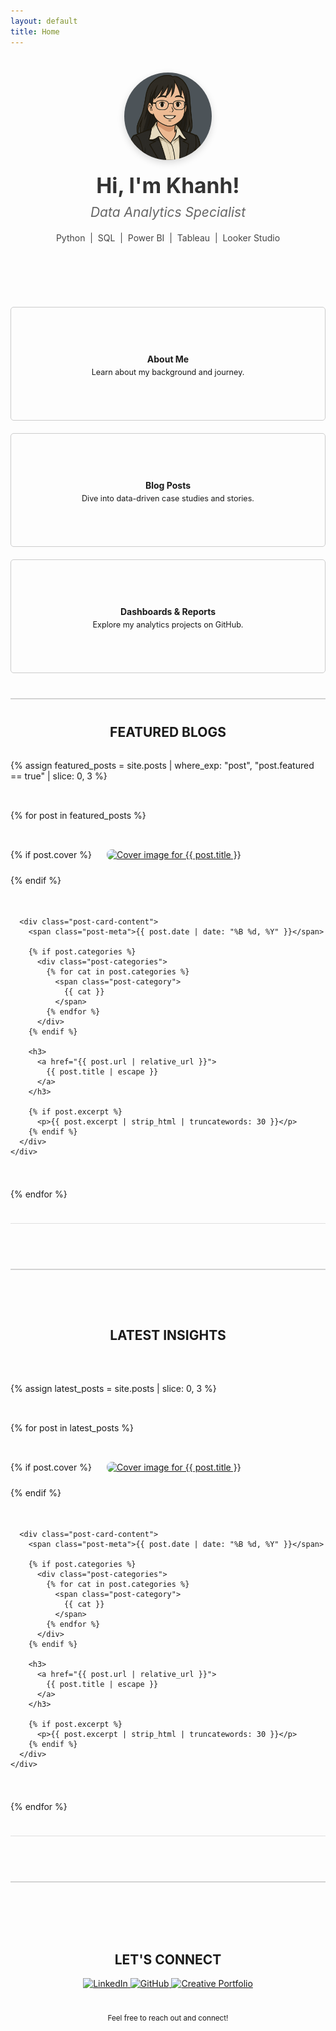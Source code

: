 ```yaml
---
layout: default
title: Home
---
```

<!-------------------------------------------------------------------------------------------------------------------------->
<!------------------------------------------------------ Introduction ------------------------------------------------------>
<!-------------------------------------------------------------------------------------------------------------------------->
<style>
.intro-container {
  display: flex;
  flex-direction: column;
  align-items: center;
  text-align: center;
  margin-top: 40px;
  margin-bottom: 60px;
}

.intro-image {
  width: 140px;
  height: 140px;
  border-radius: 50%;
  overflow: hidden;
  margin-bottom: 20px;
  box-shadow: 0 4px 12px rgba(0, 0, 0, 0.15);
}

.intro-image img {
  width: 100%;
  height: 100%;
  object-fit: cover;
}

.intro-title {
  font-size: 2.4em;
  font-weight: bold;
  margin-bottom: 10px;
  color: #333;
}

.intro-subtitle {
  font-size: 1.5em;
  font-style: italic;
  color: #666;
  margin-bottom: 10px;
}

.intro-skills {
  font-size: 1em;
  color: #444;
  margin-top: 10px;
}

@media (max-width: 600px) {
  .intro-title {
    font-size: 2em;
  }
  .intro-subtitle {
    font-size: 1.2em;
  }
}
</style>

<div class="intro-container">
  <div class="intro-image">
    <img src="/assets/images/github_profilepic.png" alt="Khanh's profile photo">
  </div>
  <div class="intro-title">Hi, I'm Khanh!</div>
  <div class="intro-subtitle">Data Analytics Specialist</div>
  <div class="intro-skills">
    Python &nbsp;|&nbsp; SQL &nbsp;|&nbsp; Power BI &nbsp;|&nbsp; Tableau &nbsp;|&nbsp; Looker Studio
  </div>
</div>

<div style="height: 2px; background-color: transparent; margin: 40px 0;"></div>

<!-------------------------------------------------------------------------------------------------------------------------->
<!-------------------------------------------------- Highlight containers -------------------------------------------------->
<!-------------------------------------------------------------------------------------------------------------------------->

<head>
  <link rel="stylesheet" href="https://cdnjs.cloudflare.com/ajax/libs/font-awesome/6.5.0/css/all.min.css">
</head>

<div class="card-container">
  <a href="/about" class="card">
    <div class="card-content">
      <span class="card-icon"><i class="fas fa-user"></i></span>
      <strong>About Me</strong>
      <span class="card-description">Learn about my background and journey.</span>
    </div>
  </a>
  <a href="/posts/" class="card">
    <div class="card-content">
      <span class="card-icon"><i class="fas fa-pen-nib"></i></span>
      <strong>Blog Posts</strong>
      <span class="card-description">Dive into data-driven case studies and stories.</span>
    </div>
  </a>
  <a href="https://github.com/dtbkhanh/Data-Analytics-and-Reports" class="card">
    <div class="card-content">
      <span class="card-icon"><i class="fas fa-chart-bar"></i></span>
      <strong>Dashboards & Reports</strong>
      <span class="card-description">Explore my analytics projects on GitHub.</span>
    </div>
  </a>
</div>

<style>
  .card-container {
    display: flex;
    flex-wrap: wrap;
    justify-content: space-around;
    gap: 20px;
    margin-bottom: 20px;
  }
  
  .card {
    text-decoration: none;
    color: inherit;
    width: 300px;
    flex-grow: 1;
    min-width: 250px;
    max-width: 100%;
  }
  
  .card-content {
    border: 1px solid #ccc;
    padding: 15px;
    border-radius: 5px;
    text-align: center;
    height: 150px;
    display: flex;
    flex-direction: column;
    justify-content: center;
    transition: all 0.3s ease;
  }
  
  .card-content:hover {
    box-shadow: 0 4px 8px rgba(0, 0, 0, 0.1);
    transform: translateY(-2px);
    border-color: #999;
  }
  
  .card-icon {
    font-size: 1.5em;
    margin-bottom: 5px;
  }
  
  .card-description {
    font-size: 0.9em;
    margin-top: 5px;
  }
  
  /* Mobile-specific styles */
  @media (max-width: 768px) {
    .card-container {
      flex-direction: column;
      align-items: center;
    }
    
    .card {
      width: 90%;
      max-width: 400px;
    }
    
    .card-content {
      height: auto;
      padding: 20px 10px;
    }
  }

  /* Blog grid styles - matching posts/tags pages */
  .posts-grid {
    display: flex;
    flex-direction: column;
    gap: 2rem;
    margin-top: 2rem;
  }

  .post-card {
    display: flex;
    flex-wrap: wrap;
    gap: 1.5rem;
    border-bottom: 1px solid #e0e0e0;
    padding-bottom: 1.5rem;
  }

  .post-card-image {
    flex: 1 1 300px;
    max-width: 400px;
  }

  .post-card-image img {
    width: 100%;
    height: auto;
    object-fit: cover;
    border-radius: 8px;
  }

  .post-card-content {
    flex: 2 1 400px;
    min-width: 280px;
    text-align: justify;
  }

  .post-card-content h3 {
    margin-top: 0.3rem;
    margin-bottom: 0.5rem;
  }

  .post-card-content h3 a {
    text-decoration: none;
    color: inherit;
  }

  .post-card-content h3 a:hover {
    color: #4a90e2;
  }

  .post-card-content p {
    margin: 0.5rem 0 0;
    color: #555;
    font-size: 1rem;
    line-height: 1.6;
  }

  .post-meta {
    color: gray;
    font-size: 0.9em;
  }

  .post-categories {
    margin: 0.5rem 0;
  }

  .post-category {
    display: inline-block;
    background-color: #f0f0f0;
    color: #333;
    padding: 2px 8px;
    margin-right: 0.5rem;
    border-radius: 12px;
    font-size: 0.85rem;
    text-decoration: none;
    cursor: pointer;
    transition: background-color 0.3s ease;
  }

  .post-category:hover {
    background-color: #e0e0e0;
    text-decoration: none;
  }

  @media (max-width: 768px) {
    .post-card {
      flex-direction: column;
      align-items: center;
      text-align: center;
    }

    .post-card-content {
      text-align: justify;
    }
  }

  .section-title {
    text-align: center;
    margin-top: 20px;
    margin-bottom: 0;
  }
</style>

<div style="height: 2px; background-color: lightgray; margin: 40px 0;"></div>

<!-------------------------------------------------------------------------------------------------------------------------->
<!------------------------------------------------------ Featured Blogs ----------------------------------------------------->
<!-------------------------------------------------------------------------------------------------------------------------->

<h2 class="section-title">FEATURED BLOGS</h2>

<div class="posts-grid">
  {% assign featured_posts = site.posts | where_exp: "post", "post.featured == true" | slice: 0, 3 %}

  {% for post in featured_posts %}
    <div class="post-card">
      {% if post.cover %}
        <div class="post-card-image">
          <a href="{{ post.url | relative_url }}">
            <img src="{{ post.cover | relative_url }}" alt="Cover image for {{ post.title }}">
          </a>
        </div>
      {% endif %}

      <div class="post-card-content">
        <span class="post-meta">{{ post.date | date: "%B %d, %Y" }}</span>

        {% if post.categories %}
          <div class="post-categories">
            {% for cat in post.categories %}
              <span class="post-category">
                {{ cat }}
              </span>
            {% endfor %}
          </div>
        {% endif %}

        <h3>
          <a href="{{ post.url | relative_url }}">
            {{ post.title | escape }}
          </a>
        </h3>

        {% if post.excerpt %}
          <p>{{ post.excerpt | strip_html | truncatewords: 30 }}</p>
        {% endif %}
      </div>
    </div>
  {% endfor %}
</div>

<div style="height: 2px; background-color: lightgray; margin: 40px 0;"></div>

<!-------------------------------------------------------------------------------------------------------------------------->
<!------------------------------------------------------ Latest Blogs ------------------------------------------------------>
<!-------------------------------------------------------------------------------------------------------------------------->

<h2 class="section-title">LATEST INSIGHTS</h2>

<div class="posts-grid">
  {% assign latest_posts = site.posts | slice: 0, 3 %}

  {% for post in latest_posts %}
    <div class="post-card">
      {% if post.cover %}
        <div class="post-card-image">
          <a href="{{ post.url | relative_url }}">
            <img src="{{ post.cover | relative_url }}" alt="Cover image for {{ post.title }}">
          </a>
        </div>
      {% endif %}

      <div class="post-card-content">
        <span class="post-meta">{{ post.date | date: "%B %d, %Y" }}</span>

        {% if post.categories %}
          <div class="post-categories">
            {% for cat in post.categories %}
              <span class="post-category">
                {{ cat }}
              </span>
            {% endfor %}
          </div>
        {% endif %}

        <h3>
          <a href="{{ post.url | relative_url }}">
            {{ post.title | escape }}
          </a>
        </h3>

        {% if post.excerpt %}
          <p>{{ post.excerpt | strip_html | truncatewords: 30 }}</p>
        {% endif %}
      </div>
    </div>
  {% endfor %}
</div>

<div style="height: 2px; background-color: lightgray; margin: 40px 0;"></div>

<!-------------------------------------------------------------------------------------------------------------------------->
<!------------------------------------------------------ Let's connect ----------------------------------------------------->
<!-------------------------------------------------------------------------------------------------------------------------->

<div align="center" style="margin-top: 10px;">
  <h2> LET'S CONNECT </h2>
  <a href="https://www.linkedin.com/in/dtbkhanh/">
    <img src="https://img.shields.io/badge/LinkedIn-0A66C2?style=for-the-badge&logo=linkedin&logoColor=white" alt="LinkedIn">
  </a>
  <a href="https://github.com/dtbkhanh">
    <img src="https://img.shields.io/badge/GitHub-181717?style=for-the-badge&logo=github&logoColor=white" alt="GitHub">
  </a>
  <a href="https://sites.google.com/view/dtbkhanh">
    <img src="https://img.shields.io/badge/Creative%20Portfolio-FF5722?style=for-the-badge&logo=google&logoColor=white" alt="Creative Portfolio">
  </a>
</div>

<div align="center" style="margin-top: 5px;">
  <small>Feel free to reach out and connect!</small>
</div>